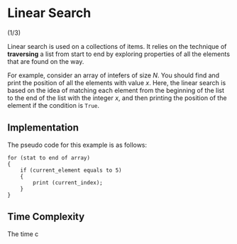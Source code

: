 # Linear Search
(1/3)

Linear search is used on a collections of items. It relies on the technique of **traversing** a list from start to end by exploring properties of all the elements that are found on the way.

For example, consider an array of intefers of size *N*. You should find and print the position of all the elements with value *x*.
Here, the linear search is based on the idea of matching each element from the beginning of the list to the end of the list with the integer *x*, and then printing the position of the element if the condition is `True`.

## Implementation

The pseudo code for this example is as follows:

```
for (stat to end of array)
{
    if (current_element equals to 5)
    {
        print (current_index);
    }
}
```

## Time Complexity

The time c